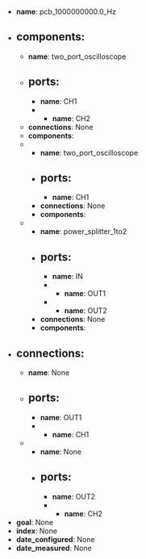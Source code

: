 - **name**: pcb_1000000000.0_Hz
- **components**:
  -
    - **name**: two_port_oscilloscope
    - **ports**:
      -
        - **name**: CH1
      -
        - **name**: CH2
    - **connections**: None
    - **components**:
  -
    - **name**: two_port_oscilloscope
    - **ports**:
      -
        - **name**: CH1
    - **connections**: None
    - **components**:
  -
    - **name**: power_splitter_1to2
    - **ports**:
      -
        - **name**: IN
      -
        - **name**: OUT1
      -
        - **name**: OUT2
    - **connections**: None
    - **components**:
- **connections**:
  -
    - **name**: None
    - **ports**:
      -
        - **name**: OUT1
      -
        - **name**: CH1
  -
    - **name**: None
    - **ports**:
      -
        - **name**: OUT2
      -
        - **name**: CH2
- **goal**: None
- **index**: None
- **date_configured**: None
- **date_measured**: None
